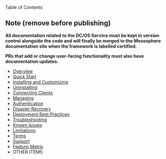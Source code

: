 Table of Contents

## Note (remove before publishing)

__All documentation related to the DC/OS Service must be kept in version control alongside the code and will finally be merged to the Mesosphere documentation site when the framework is labelled certified.__

__PRs that add or change user-facing functionality must also have documentation updates.__



- [Overview](index.md)
- [Quick Start](quick-start.md)
- [Installing and Customizing](install.md)
- [Uninstalling](uninstall.md)
- [Connecting Clients](connecting-clients.md)
- [Managing](managing.md)
- [Authentication](authentication.md)
- [Disaster Recovery](disaster-recovery.md)
- [Deployment Best Practices](deploy-best-practice.md)
- [Troubleshooting](troubleshooting.md)
- [Known Issues](known-issues.md)
- [Limitations](limitations.md)
- [Terms](terms-of-use.md)
- [Support](support.md)
- [Feature Matrix](feature-matrix.md)
- OTHER ITEMS